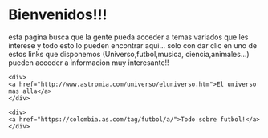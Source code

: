 <html>
  <head>
    <title>Conocimiento mas alla</title>
  </head>
  <body>
    <h1>Bienvenidos!!!</h1>
    <p>esta pagina busca que la gente pueda acceder a temas variados 
      que les interese y todo esto lo pueden encontrar aqui...
      solo con dar clic en uno de estos links que disponemos (Universo,futbol,musica,
      ciencia,animales...) pueden acceder a informacion muy interesante!!
    </p>
    
    <div>
    <a href="http://www.astromia.com/universo/eluniverso.htm">El universo mas alla</a>
    </div>
    
    <div>
    <a href="https://colombia.as.com/tag/futbol/a/">Todo sobre futbol!</a>
    </div>
  </body>
</html>
  
  
